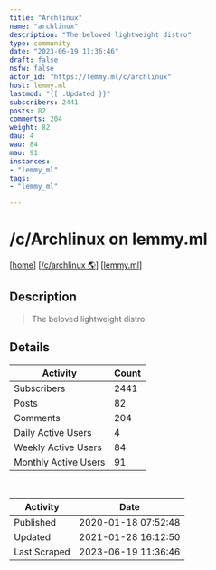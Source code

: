 ```yaml
---
title: "Archlinux" 
name: "archlinux"
description: "The beloved lightweight distro"
type: community
date: "2023-06-19 11:36:46"
draft: false
nsfw: false
actor_id: "https://lemmy.ml/c/archlinux"
host: lemmy.ml
lastmod: "{[ .Updated }}"
subscribers: 2441
posts: 82
comments: 204
weight: 82
dau: 4
wau: 84
mau: 91
instances:
- "lemmy_ml"
tags: 
- "lemmy_ml"

---
```


# /c/Archlinux on lemmy.ml

[[home](/)]
[[/c/archlinux 🌎](https://lemmy.ml/c/archlinux)]
[[lemmy.ml](/instances/lemmy_ml)]


## Description 

<blockquote class="description">
The beloved lightweight distro
</blockquote>


## Details

| Activity | Count  |
|----------------------|---|
| Subscribers          | 2441 |
| Posts                | 82  |
| Comments             | 204  |
| Daily Active Users   | 4  |
| Weekly Active Users  | 84  |
| Monthly Active Users | 91  |

<br>

| Activity | Date |
|----------------------|---|
| Published            | 2020-01-18 07:52:48 |
| Updated              | 2021-01-28 16:12:50 |
| Last Scraped         | 2023-06-19 11:36:46 |
